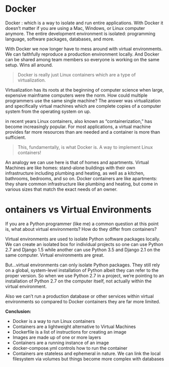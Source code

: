 # Docker
Docker : which is a way to isolate and run entire applications. With Docker it doesn’t matter if you are using a Mac, Windows, or Linux computer anymore. The entire development environment is isolated: programming language, software packages, databases, and more.

With Docker we now longer have to mess around with virtual environments. We can faithfully reproduce a production environment locally. And Docker can be shared among team members so everyone is working on the same setup. Wins all around.

>Docker is really just Linux containers which are a type of virtualization.

Virtualization has its roots at the beginning of computer science when large, expensive mainframe computers were the norm. How could multiple programmers use the same single machine? The answer was virtualization and specifically virtual machines which are complete copies of a computer system from the operating system on up.

in recent years Linux containers, also known as “containerization,” has become increasingly popular. For most applications, a virtual machine provides far more resources than are needed and a container is more than sufficient.

>This, fundamentally, is what Docker is. A way to implement Linux containers!

An analogy we can use here is that of homes and apartments. Virtual Machines are like homes: stand-alone buildings with their own infrastructure including plumbing and heating, as well as a kitchen, bathrooms, bedrooms, and so on. Docker containers are like apartments: they share common infrastructure like plumbing and heating, but come in various sizes that match the exact needs of an owner.

# ontainers vs Virtual Environments

If you are a Python programmer (like me) a common question at this point is, what about virtual environments? How do they differ from containers?

Virtual environments are used to isolate Python software packages locally. We can create an isolated box for individual projects so one can use Python 2.7 and Django 1.5 while another can use Python 3.5 and Django 2.1 on the same computer. Virtual environments are great.

But…virtual environments can only isolate Python packages. They still rely on a global, system-level installation of Python albeit they can refer to the proper version. So when we use Python 2.7 in a project, we’re pointing to an installation of Python 2.7 on the computer itself, not actually within the virtual environment.

Also we can’t run a production database or other services within virtual environments so compared to Docker containers they are far more limited.

**Conclusion:**

* Docker is a way to run Linux containers
* Containers are a lightweight alternative to Virtual Machines
* Dockerfile is a list of instructions for creating an image
* Images are made up of one or more layers
* Containers are a running instance of an image
* docker-compose.yml controls how to run the container
* Containers are stateless and ephemeral in nature. We can link the local filesystem via volumes but things become more complex with databases